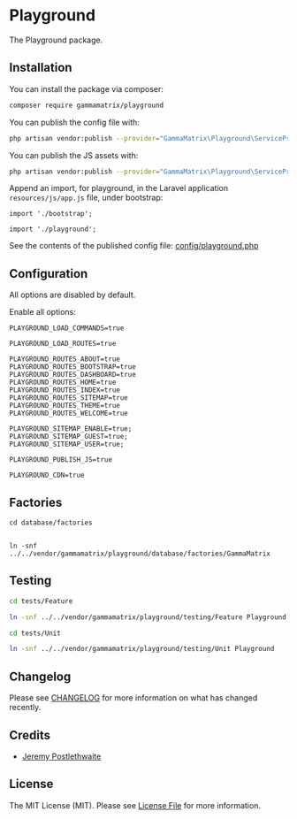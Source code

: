 # Playground

The Playground package.

## Installation

You can install the package via composer:

```bash
composer require gammamatrix/playground
```

You can publish the config file with:
```bash
php artisan vendor:publish --provider="GammaMatrix\Playground\ServiceProvider" --tag="playground-config"
```

You can publish the JS assets with:
```bash
php artisan vendor:publish --provider="GammaMatrix\Playground\ServiceProvider" --tag="playground-js"
```

Append an import, for playground, in the Laravel application `resources/js/app.js` file, under bootstrap:
```
import './bootstrap';

import './playground';
```


See the contents of the published config file: [config/playground.php](.config/playground.php)


## Configuration

All options are disabled by default.

Enable all options:

```
PLAYGROUND_LOAD_COMMANDS=true

PLAYGROUND_LOAD_ROUTES=true

PLAYGROUND_ROUTES_ABOUT=true
PLAYGROUND_ROUTES_BOOTSTRAP=true
PLAYGROUND_ROUTES_DASHBOARD=true
PLAYGROUND_ROUTES_HOME=true
PLAYGROUND_ROUTES_INDEX=true
PLAYGROUND_ROUTES_SITEMAP=true
PLAYGROUND_ROUTES_THEME=true
PLAYGROUND_ROUTES_WELCOME=true

PLAYGROUND_SITEMAP_ENABLE=true;
PLAYGROUND_SITEMAP_GUEST=true;
PLAYGROUND_SITEMAP_USER=true;

PLAYGROUND_PUBLISH_JS=true

PLAYGROUND_CDN=true
```

## Factories


```
cd database/factories


ln -snf ../../vendor/gammamatrix/playground/database/factories/GammaMatrix
```


## Testing

```bash
cd tests/Feature

ln -snf ../../vendor/gammamatrix/playground/testing/Feature Playground

cd tests/Unit

ln -snf ../../vendor/gammamatrix/playground/testing/Unit Playground
```

## Changelog

Please see [CHANGELOG](CHANGELOG.md) for more information on what has changed recently.

## Credits

- [Jeremy Postlethwaite](https://github.com/gammamatrix)

## License

The MIT License (MIT). Please see [License File](LICENSE.md) for more information.
